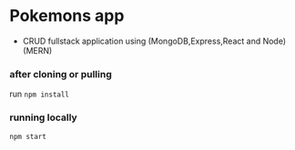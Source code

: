 # Pokemons app

- CRUD fullstack application using (MongoDB,Express,React and 
Node) (MERN)

### after cloning or pulling

run `npm install`

### running locally

`npm start`
